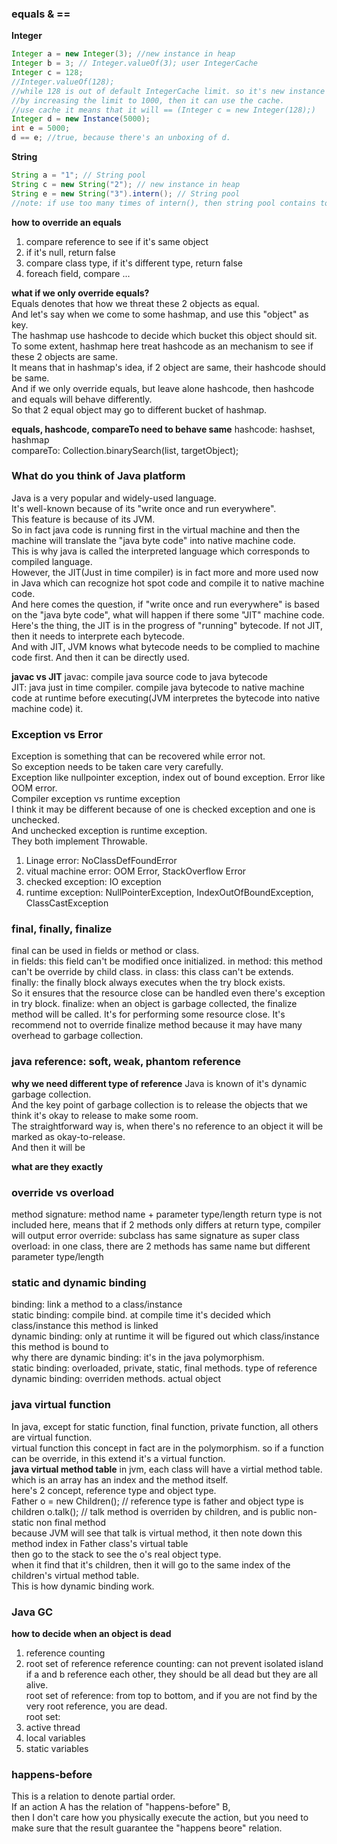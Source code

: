 ### equals & ==
**Integer**
```java
Integer a = new Integer(3); //new instance in heap
Integer b = 3; // Integer.valueOf(3); user IntegerCache
Integer c = 128; 
//Integer.valueOf(128); 
//while 128 is out of default IntegerCache limit. so it's new instance in heap
//by increasing the limit to 1000, then it can use the cache.
//use cache it means that it will == (Integer c = new Integer(128);)
Integer d = new Instance(5000);
int e = 5000;
d == e; //true, because there's an unboxing of d.

```
**String**
```java
String a = "1"; // String pool
String c = new String("2"); // new instance in heap
String e = new String("3").intern(); // String pool
//note: if use too many times of intern(), then string pool contains too many string. the performance will be bad.
```

**how to override an equals**
1. compare reference to see if it's same object
2. if it's null, return false
3. compare class type, if it's different type, return false
4. foreach field, compare ...

**what if we only override equals?**  
Equals denotes that how we threat these 2 objects as equal.  
And let's say when we come to some hashmap, and use this "object" as key.  
The hashmap use hashcode to decide which bucket this object should sit.  
To some extent, hashmap here treat hashcode as an mechanism to see if these 2 objects are same.  
It means that in hashmap's idea, if 2 object are same, their hashcode should be same.  
And if we only override equals, but leave alone hashcode, then hashcode and equals will behave differently.  
So that 2 equal object may go to different bucket of hashmap.

**equals, hashcode, compareTo need to behave same**
hashcode: hashset, hashmap  
compareTo: Collection.binarySearch(list, targetObject);

### What do you think of Java platform
Java is a very popular and widely-used language.  
It's well-known because of its "write once and run everywhere".  
This feature is because of its JVM.  
So in fact java code is running first in the virtual machine and then the machine will translate the  "java byte code" into native machine code.  
This is why java is called the interpreted language which corresponds to compiled language.  
However, the JIT(Just in time compiler) is in fact more and more used now in Java which can recognize hot spot code and compile it to native machine code.  
And here comes the question, if "write once and run everywhere" is based on the "java byte code", what will happen if there some "JIT" machine code.  
Here's the thing, the JIT is in the progress of "running" bytecode. If not JIT, then it needs to interprete each bytecode.  
And with JIT, JVM knows what bytecode needs to be complied to machine code first. And then it can be directly used.  

**javac vs JIT**
javac: compile java source code to java bytecode  
JIT: java just in time compiler. compile java bytecode to native machine code at runtime before executing(JVM interpretes  the bytecode into native machine code) it.

### Exception vs Error
Exception is something that can be recovered while error not.  
So exception needs to be taken care very carefully.  
Exception like nullpointer exception, index out of bound exception. Error like OOM error.  
Compiler exception vs runtime exception  
I think it may be different because of one is checked exception and one is unchecked.  
And unchecked exception is runtime exception.  
They both implement Throwable.  
1. Linage error: NoClassDefFoundError
2. vitual machine error: OOM Error, StackOverflow Error
3. checked exception: IO exception
4. runtime exception: NullPointerException, IndexOutOfBoundException, ClassCastException

### final, finally, finalize
final can be used in fields or method or class.  
in fields: this field can't be modified once initialized.
in method: this method can't be override by child class.
in class: this class can't be extends.  
finally: the finally block always executes when the try block exists.  
So it ensures that the resource close can be handled even there's exception in try block.
finalize: when an object is garbage collected, the finalize method will be called. It's for performing some resource close. 
It's recommend not to override finalize method because it may have many overhead to garbage collection.

### java reference: soft, weak, phantom reference
**why we need different type of reference**
Java is known of it's dynamic garbage collection.  
And the key point of garbage collection is to release the objects that we think it's okay to release to make some room.  
The straightforward way is, when there's no reference to an object it will be marked as okay-to-release.  
And then it will be 

**what are they exactly**

### override vs overload
method signature: method name + parameter type/length 
return type is not included here, means that if 2 methods only differs at return type, compiler will output error
override: subclass has same signature as super class  
overload: in one class, there are 2 methods has same name but different parameter type/length

### static and dynamic binding
binding: link a method to a class/instance  
static binding: compile bind. at compile time it's decided which class/instance this method is linked  
dynamic binding: only at runtime it will be figured out which class/instance this method is bound to  
why there are dynamic binding: it's in the java polymorphism.  
static binding: overloaded, private, static, final methods. type of reference  
dynamic binding: overriden methods. actual object

### java virtual function
In java, except for static function, final function, private function, all others are virtual function.  
virtual function this concept in fact are in the polymorphism. so if a function can be override, in this extend it's a virtual function.  
**java virtual method table**
in jvm, each class will have a virtial method table. which is an array has an index and the method itself.  
here's 2 concept, reference type and object type.  
Father o = new Children();  // reference type is father and object type is children 
o.talk(); // talk method is overriden by children, and is public non-static non final method  
because JVM will see that talk is virtual method, it then note down this method index in Father class's virtual table  
then go to the stack to see the o's real object type.  
when it find that it's children, then it will go to the same index of the children's virtual method table.  
This is how dynamic binding work.  

### Java GC
**how to decide when an object is dead**
1. reference counting
2. root set of reference
reference counting:  can not prevent isolated island  
if a and b reference each other, they should be all dead but they are all alive.  
root set of reference: from top to bottom, and if you are not find by the very root reference, you are dead.  
root set:
1. active thread
2. local variables
3. static variables

### happens-before
This is a relation to denote partial order.  
If an action A has the relation of "happens-before" B,  
then I don't care how you physically execute the action, but you need to make sure that the result guarantee the "happens beore" relation.  



